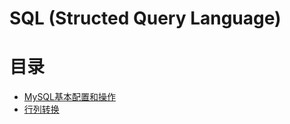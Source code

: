 # SQL (Structed Query Language)
# 目录
+ [MySQL基本配置和操作](https://github.com/Tanglong9344/SQL/blob/master/MySql/MySQL.md)
+ [行列转换](https://github.com/Tanglong9344/SQL/tree/master/columnToRow)
